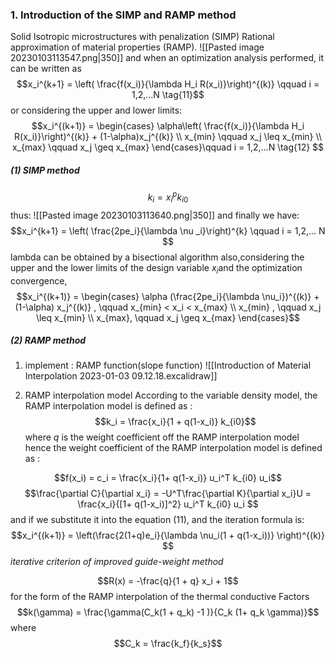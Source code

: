
### 1. Introduction of the SIMP and RAMP method
Solid Isotropic microstructures with penalization (SIMP) 
Rational approximation of material properties (RAMP).
![[Pasted image 20230103113547.png|350]]
and when an optimization analysis performed, it can be written as 
$$x_i^{k+1} = \left( \frac{f(x_i)}{\lambda H_i R(x_i)}\right)^{(k)} \qquad i = 1,2,...N  \tag{11}$$
or  considering the upper and lower limits: 
$$x_i^{(k+1)} = \begin{cases}
\alpha\left( \frac{f(x_i)}{\lambda H_i R(x_i)}\right)^{(k)} + (1-\alpha)x_j^{(k)}  \\
x_{min} \qquad  x_j \leq x_{min}  \\
x_{max} \qquad  x_j \geq x_{max}  
\end{cases}\qquad i = 1,2,...N  \tag{12} $$
##### (1) SIMP method
$$k_i = x_i^p k_{i0}$$
thus:
![[Pasted image 20230103113640.png|350]]
and finally we have: 
$$x_i^{k+1} = \left( \frac{2pe_i}{\lambda \nu _i}\right)^{k} \qquad  i = 1,2,... N $$
lambda can be obtained by a bisectional algorithm
also,considering the upper and the lower limits of the design variable $x_i$and the optimization convergence,
$$x_i^{(k+1)} = \begin{cases}
\alpha (\frac{2pe_i}{\lambda \nu_i})^{(k)} + (1-\alpha) x_j^{(k)} ,  \qquad  x_{min} < x_i < x_{max} \\
x_{min} ,  \qquad  x_j \leq x_{min} \\
x_{max}, \qquad    x_j \geq x_{max}
\end{cases}$$
##### (2) RAMP method 
1. implement : RAMP function(slope function)
![[Introduction of Material Interpolation 2023-01-03 09.12.18.excalidraw]]

2. RAMP interpolation model
According to the variable density model, the RAMP interpolation model is defined as :
$$k_i = \frac{x_i}{1 + q(1-x_i)} k_{i0}$$
where $q$ is the weight coefficient off the RAMP  interpolation model 
hence the weight coefficient of the RAMP interpolation model is defined as :

$$f(x_i) = c_i = \frac{x_i}{1+ q(1-x_i)} u_i^T k_{i0} u_i$$
$$\frac{\partial C}{\partial x_i} = -U^T\frac{\partial K}{\partial x_i}U = \frac{x_i}{[1+ q(1-x_i)]^2} u_i^T k_{i0} u_i $$
and if we substitute it into the equation (11), and the iteration formula is: 
$$x_i^{(k+1)} = \left(\frac{2(1+q)e_i}{\lambda \nu_i(1 + q(1-x_i))} \right)^{(k)} $$
*iterative criterion of improved guide-weight method*


$$R(x) = -\frac{q}{1 + q} x_i  + 1$$
for the form of the RAMP interpolation of the thermal conductive Factors
$$k(\gamma) = \frac{\gamma(C_k(1 + q_k) -1 )}{C_k (1+ q_k \gamma)}$$
where 
$$C_k = \frac{k_f}{k_s}$$
